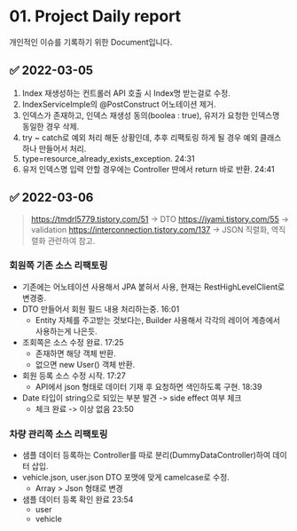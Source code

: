 # 01. Project Daily report

개인적인 이슈를 기록하기 위한 Document입니다.

## ✅ 2022-03-05

1. Index 재생성하는 컨트롤러 API 호출 시 Index명 받는걸로 수정.
2. IndexServiceImple의 @PostConstruct 어노테이션 제거.
3. 인덱스가 존재하고, 인덱스 재생성 동의(boolea : true), 유저가 요청한 인덱스명 동일한 경우 삭제.
4. try ~ catch로 예외 처리 해둔 상황인데, 추후 리팩토링 하게 될 경우 예외 클래스 하나 만들어서 처리.
5. type=resource_already_exists_exception. 24:31
6. 유저 인덱스명 입력 안할 경우에는 Controller 딴에서 return 바로 반환.  24:41

## ✅ 2022-03-06

> https://tmdrl5779.tistory.com/51  -> DTO
> https://jyami.tistory.com/55 -> validation
> https://interconnection.tistory.com/137 -> JSON 직렬화, 역직렬화 관련하여 참고.

### 회원쪽 기존 소스 리팩토링
    
- 기존에는 어노테이션 사용해서 JPA 붙혀서 사용, 현재는 RestHighLevelClient로 변경중.
- DTO 만들어서 회원 필드 내용 처리하는중. 16:01
  - Entity 자체를 주고받는 것보다는, Builder 사용해서 각각의 레이어 계층에서 사용하는게 나은듯.
- 조회쪽은 소스 수정 완료. 17:25
  - 존재하면 해당 객체 반환.
  - 없으면 new User() 객체 반환.
- 회원 등록 소스 수정 시작. 17:27
  - API에서 json 형태로 데이터 기재 후 요청하면 색인하도록 구현. 18:39
- Date 타입이 string으로 되있는 부분 발견 -> side effect 여부 체크
  - 체크 완료 -> 이상 없음 23:50

### 차량 관리쪽 소스 리팩토링

- 샘플 데이터 등록하는 Controller를 따로 분리(DummyDataController)하여 데이터 삽입.
- vehicle.json, user.json DTO 포맷에 맞게 camelcase로 수정.
  - Array > Json 형태로 변경
- 샘플 데이터 등록 확인 완료 23:54
  - user
  - vehicle